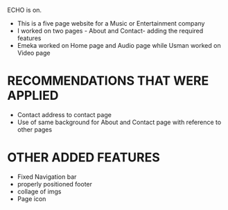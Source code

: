 ECHO is on.
+ This is a five page website for a Music or Entertainment company
+ I worked on two pages - About and Contact- adding the required features
+ Emeka worked on Home page and Audio page while Usman worked on Video page
# RECOMMENDATIONS THAT WERE APPLIED
+ Contact address to contact page
+ Use of same background for About and Contact page with reference to other pages
# OTHER ADDED FEATURES
+ Fixed Navigation bar
+ properly positioned footer
+ collage of imgs
 + Page icon
